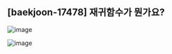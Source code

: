 ## [baekjoon-17478] 재귀함수가 뭔가요?

![image](https://user-images.githubusercontent.com/22045163/106705862-157f6300-6632-11eb-9ddd-1d9f5750d5e1.png)

![image](https://user-images.githubusercontent.com/22045163/106705826-06001a00-6632-11eb-91b1-bd517c846100.png)
